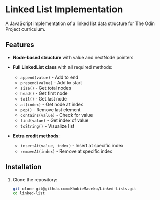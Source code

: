 # Linked List Implementation

A JavaScript implementation of a linked list data structure for The Odin Project curriculum.

## Features

- **Node-based structure** with value and nextNode pointers

- **Full LinkedList class** with all required methods:
  - `append(value)` - Add to end
  - `prepend(value)` - Add to start
  - `size()` - Get total nodes
  - `head()` - Get first node
  - `tail()` - Get last node
  - `at(index)` - Get node at index
  - `pop()` - Remove last element
  - `contains(value)` - Check for value
  - `find(value)` - Get index of value
  - `toString()` - Visualize list

- **Extra credit methods**:
  
  - `insertAt(value, index)` - Insert at specific index
  - `removeAt(index)` - Remove at specific index

## Installation

1. Clone the repository:
   ```bash
   git clone git@github.com:KhobieMaseko/Linked-Lists.git
   cd linked-list
